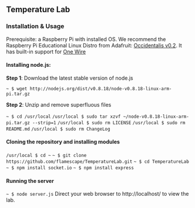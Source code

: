 Temperature Lab
---------------

### Installation & Usage

Prerequisite: a Raspberry Pi with installed OS. We recommend the Raspberry Pi Educational Linux Distro from Adafruit: [Occidentalis v0.2](http://learn.adafruit.com/adafruit-raspberry-pi-educational-linux-distro/occidentalis-v0-dot-2). It has built-in support for [One Wire](http://learn.adafruit.com/adafruit-raspberry-pi-educational-linux-distro/occidentalis-v0-dot-1#one-wire-support)

#### Installing node.js:

**Step 1**: Download the latest stable version of node.js

`~ $ wget http://nodejs.org/dist/v0.8.18/node-v0.8.18-linux-arm-pi.tar.gz`

**Step 2**: Unzip and remove superfluous files

`~ $ cd /usr/local`
`/usr/local $ sudo tar xzvf ~/node-v0.8.18-linux-arm-pi.tar.gz --strip=1`
`/usr/local $ sudo rm LICENSE`
`/usr/local $ sudo rm README.md`
`/usr/local $ sudo rm ChangeLog`


#### Cloning the repository and installing modules
`/usr/local $ cd ~`
`~ $ git clone https://github.com/flamescape/TemperatureLab.git`
`~ $ cd TemperatureLab`
`~ $ npm install socket.io`
`~ $ npm install express`

#### Running the server
`~ $ node server.js`
Direct your web browser to http://localhost/ to view the lab.
